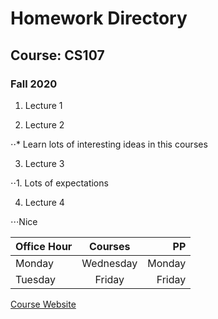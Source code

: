 # Homework Directory
## Course: CS107
### Fall 2020

1. Lecture 1

2. Lecture 2

⋅⋅* Learn lots of interesting ideas in this courses

3. Lecture 3

⋅⋅1. Lots of expectations

4. Lecture 4

⋅⋅⋅Nice


| Office Hour   | Courses       | PP    |
| ------------- |:-------------:| -----:|
| Monday        | Wednesday     | Monday|
| Tuesday       | Friday        | Friday|


[Course Website](https://harvard-iacs.github.io/2020-CS107/)
